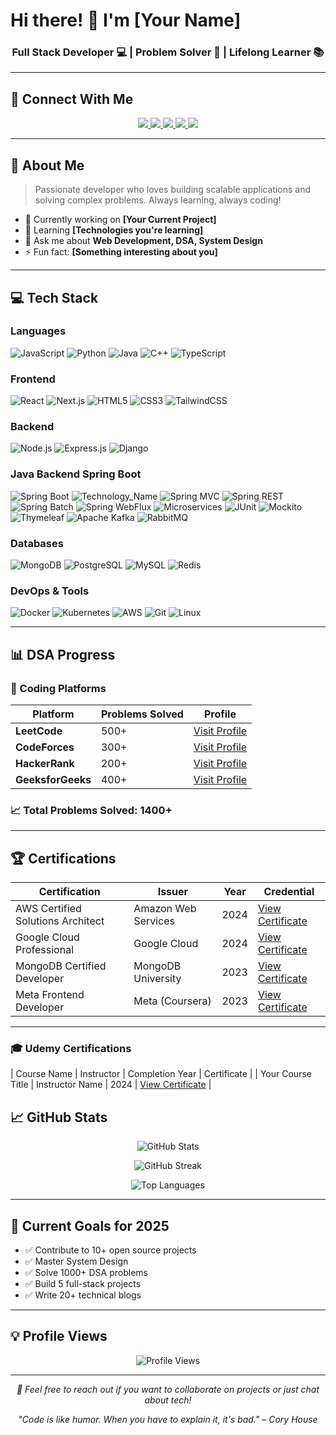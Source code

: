 # Hi there! 👋 I'm [Your Name]

<div align="center">

### Full Stack Developer 💻 | Problem Solver 🚀 | Lifelong Learner 📚

</div>

---

## 🔗 Connect With Me

<p align="center">
  <a href="https://linkedin.com/in/your-profile">
    <img src="https://img.shields.io/badge/LinkedIn-0077B5?style=for-the-badge&logo=linkedin&logoColor=white" />
  </a>
  <a href="https://dev.to/your-profile">
    <img src="https://img.shields.io/badge/dev.to-0A0A0A?style=for-the-badge&logo=devdotto&logoColor=white" />
  </a>
  <a href="https://medium.com/@your-profile">
    <img src="https://img.shields.io/badge/Medium-12100E?style=for-the-badge&logo=medium&logoColor=white" />
  </a>
  <a href="https://your-website.com">
    <img src="https://img.shields.io/badge/Portfolio-FF5722?style=for-the-badge&logo=google-chrome&logoColor=white" />
  </a>
  <a href="mailto:your.email@example.com">
    <img src="https://img.shields.io/badge/Email-D14836?style=for-the-badge&logo=gmail&logoColor=white" />
  </a>
</p>

---

## 🚀 About Me

> Passionate developer who loves building scalable applications and solving complex problems. Always learning, always coding!

- 🔭 Currently working on **[Your Current Project]**
- 🌱 Learning **[Technologies you're learning]**
- 💬 Ask me about **Web Development, DSA, System Design**
- ⚡ Fun fact: **[Something interesting about you]**

---

## 💻 Tech Stack

### Languages
![JavaScript](https://img.shields.io/badge/JavaScript-F7DF1E?style=for-the-badge&logo=javascript&logoColor=black)
![Python](https://img.shields.io/badge/Python-3776AB?style=for-the-badge&logo=python&logoColor=white)
![Java](https://img.shields.io/badge/Java-ED8B00?style=for-the-badge&logo=openjdk&logoColor=white)
![C++](https://img.shields.io/badge/C++-00599C?style=for-the-badge&logo=cplusplus&logoColor=white)
![TypeScript](https://img.shields.io/badge/TypeScript-007ACC?style=for-the-badge&logo=typescript&logoColor=white)

### Frontend
![React](https://img.shields.io/badge/React-20232A?style=for-the-badge&logo=react&logoColor=61DAFB)
![Next.js](https://img.shields.io/badge/Next.js-000000?style=for-the-badge&logo=nextdotjs&logoColor=white)
![HTML5](https://img.shields.io/badge/HTML5-E34F26?style=for-the-badge&logo=html5&logoColor=white)
![CSS3](https://img.shields.io/badge/CSS3-1572B6?style=for-the-badge&logo=css3&logoColor=white)
![TailwindCSS](https://img.shields.io/badge/Tailwind_CSS-38B2AC?style=for-the-badge&logo=tailwind-css&logoColor=white)

### Backend
![Node.js](https://img.shields.io/badge/Node.js-43853D?style=for-the-badge&logo=nodedotjs&logoColor=white)
![Express.js](https://img.shields.io/badge/Express.js-404D59?style=for-the-badge&logo=express&logoColor=white)
![Django](https://img.shields.io/badge/Django-092E20?style=for-the-badge&logo=django&logoColor=white)

### Java Backend Spring Boot
![Spring Boot](https://img.shields.io/badge/Spring_Boot-6DB33F?style=for-the-badge&logo=spring-boot&logoColor=white)
![Technology_Name](https://img.shields.io/badge/Display_Name-COLOR_CODE?style=for-the-badge&logo=LOGO_NAME&logoColor=white)
![Spring MVC](https://img.shields.io/badge/Spring_MVC-6DB33F?style=for-the-badge&logo=spring&logoColor=white)
![Spring REST](https://img.shields.io/badge/Spring_REST-6DB33F?style=for-the-badge&logo=spring&logoColor=white)
![Spring Batch](https://img.shields.io/badge/Spring_Batch-6DB33F?style=for-the-badge&logo=spring&logoColor=white)
![Spring WebFlux](https://img.shields.io/badge/Spring_WebFlux-6DB33F?style=for-the-badge&logo=spring&logoColor=white)
![Microservices](https://img.shields.io/badge/Microservices-6DB33F?style=for-the-badge&logo=spring&logoColor=white)
![JUnit](https://img.shields.io/badge/JUnit-25A162?style=for-the-badge&logo=junit5&logoColor=white)
![Mockito](https://img.shields.io/badge/Mockito-C5D9C8?style=for-the-badge&logo=mockito&logoColor=black)
![Thymeleaf](https://img.shields.io/badge/Thymeleaf-005F0F?style=for-the-badge&logo=thymeleaf&logoColor=white)
![Apache Kafka](https://img.shields.io/badge/Apache_Kafka-231F20?style=for-the-badge&logo=apache-kafka&logoColor=white)
![RabbitMQ](https://img.shields.io/badge/RabbitMQ-FF6600?style=for-the-badge&logo=rabbitmq&logoColor=white)


### Databases
![MongoDB](https://img.shields.io/badge/MongoDB-4EA94B?style=for-the-badge&logo=mongodb&logoColor=white)
![PostgreSQL](https://img.shields.io/badge/PostgreSQL-316192?style=for-the-badge&logo=postgresql&logoColor=white)
![MySQL](https://img.shields.io/badge/MySQL-00000F?style=for-the-badge&logo=mysql&logoColor=white)
![Redis](https://img.shields.io/badge/Redis-DC382D?style=for-the-badge&logo=redis&logoColor=white)

### DevOps & Tools
![Docker](https://img.shields.io/badge/Docker-2496ED?style=for-the-badge&logo=docker&logoColor=white)
![Kubernetes](https://img.shields.io/badge/Kubernetes-326CE5?style=for-the-badge&logo=kubernetes&logoColor=white)
![AWS](https://img.shields.io/badge/AWS-232F3E?style=for-the-badge&logo=amazon-aws&logoColor=white)
![Git](https://img.shields.io/badge/Git-F05032?style=for-the-badge&logo=git&logoColor=white)
![Linux](https://img.shields.io/badge/Linux-FCC624?style=for-the-badge&logo=linux&logoColor=black)

---

## 📊 DSA Progress

### 🎯 Coding Platforms

| Platform | Problems Solved | Profile |
|----------|----------------|---------|
| **LeetCode** | 500+ | [Visit Profile](https://leetcode.com/your-username) |
| **CodeForces** | 300+ | [Visit Profile](https://codeforces.com/profile/your-username) |
| **HackerRank** | 200+ | [Visit Profile](https://hackerrank.com/your-username) |
| **GeeksforGeeks** | 400+ | [Visit Profile](https://auth.geeksforgeeks.org/user/your-username) |

### 📈 Total Problems Solved: **1400+**

---

## 🏆 Certifications

| Certification | Issuer | Year | Credential |
|--------------|--------|------|------------|
| AWS Certified Solutions Architect | Amazon Web Services | 2024 | [View Certificate](https://www.credly.com/badges/your-badge) |
| Google Cloud Professional | Google Cloud | 2024 | [View Certificate](https://www.credential.net/your-cert) |
| MongoDB Certified Developer | MongoDB University | 2023 | [View Certificate](https://university.mongodb.com/your-cert) |
| Meta Frontend Developer | Meta (Coursera) | 2023 | [View Certificate](https://coursera.org/verify/your-cert) |

---

### 🎓 Udemy Certifications

| Course Name | Instructor | Completion Year | Certificate |
| Your Course Title | Instructor Name | 2024 | [View Certificate](https://udemy.com/certificate/UC-XXXXXXXXX/) |

## 📈 GitHub Stats

<p align="center">
  <img src="https://github-readme-stats.vercel.app/api?username=YOUR-USERNAME&show_icons=true&theme=radical&hide_border=true" alt="GitHub Stats" />
</p>

<p align="center">
  <img src="https://github-readme-streak-stats.herokuapp.com/?user=YOUR-USERNAME&theme=radical&hide_border=true" alt="GitHub Streak" />
</p>

<p align="center">
  <img src="https://github-readme-stats.vercel.app/api/top-langs/?username=YOUR-USERNAME&layout=compact&theme=radical&hide_border=true" alt="Top Languages" />
</p>

---

## 🎯 Current Goals for 2025

- ✅ Contribute to 10+ open source projects
- ✅ Master System Design
- ✅ Solve 1000+ DSA problems
- ✅ Build 5 full-stack projects
- ✅ Write 20+ technical blogs

---

## 💡 Profile Views

<p align="center">
  <img src="https://komarev.com/ghpvc/?username=YOUR-USERNAME&color=blueviolet&style=for-the-badge" alt="Profile Views" />
</p>

---

<p align="center">
  <i>💬 Feel free to reach out if you want to collaborate on projects or just chat about tech!</i>
</p>

<p align="center">
  <i>"Code is like humor. When you have to explain it, it's bad." – Cory House</i>
</p>
